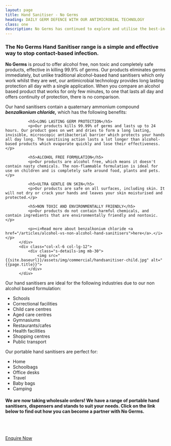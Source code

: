 ```yaml
---
layout: page
title: Hand Sanitiser - No Germs
heading: DAILY GERM DEFENCE WITH OUR ANTIMICROBIAL TECHNOLOGY
class: one
description: No Germs has continued to explore and utilise the best-in-class and most effective products available to manage and control biological, chemical, and physical hazards.
---
```


<div class="commercial container pt-80 pb-60">
  <div class="row">
      <div class="col-md-12">
          <div class="service-details mb-30">
              <h3>The No Germs Hand Sanitiser range is a simple and effective way to stop contact-based infection.</h3>
              <p><b>No Germs</b> is proud to offer alcohol free, non toxic and completely safe products, effective in killing 99.9% of germs. Our products eliminates germs immediately, but unlike traditional alcohol-based hand sanitisers which only work whilst they are wet, our antimicrobial technology provides long lasting protection all day with a single application. When you compare an alcohol based product that works for only few minutes, to one that lasts all day and offers continuity of protection, there is no comparison.</p>
          </div>
      </div>
  </div>
  <div class="row">
        <div class="col-xl-6 col-lg-12">
              <p>Our hand sanitisers contain a quaternary ammonium compound <b><i>benzalkonium chloride,</i></b> which has the following benefits:</p>

              <h5>LONG LASTING GERM PROTECTION</h5>
              <p>Our products kills 99.99% of germs and lasts up to 24 hours. Our product goes on wet and dries to form a long lasting, invisible, microscopic antibacterial barrier which protects your hands all day long. The sanitising action lasts a lot longer than alcohol-based products which evaporate quickly and lose their effectiveness.</p>

              <h5>ALCOHOL FREE FORMULATION</h5>
              <p>Our products are alcohol free, which means it doesn't contain nasty chemicals. The non-flammable formulation is ideal for use on children and is completely safe around food, plants and pets.</p>

              <h5>ULTRA GENTLE ON SKIN</h5>
              <p>Our products are safe on all surfaces, including skin. It will not dry or crack your hands and leaves your skin moisturised and protected.</p>

              <h5>NON TOXIC AND ENVIRONMENTALLY FRIENDLY</h5>
              <p>Our products do not contain harmful chemicals, and contain ingredients that are environmentally friendly and nontoxic.</p>

              <p><i>Read more about benzalkonium chloride <a href="/articles/alcohol-vs-non-alcohol-hand-sanitisers">here</a>.</i></p>
          </div>
          <div class="col-xl-6 col-lg-12">
              <div class="s-details-img mb-30">
                  <img src="{{site.baseurl}}/assets/img/commercial/handsanitiser-child.jpg" alt="{{page.title}}">
              </div>
          </div>
  </div>
  <div class="row">
      <div class="col-md-12">
          <div class="service-details mb-40">
            <p>Our hand sanitisers are ideal for the following industries due to our non alcohol based formulation:</p>
            <div>
              <ul class="row list-unstyled">
                <li class="col-sm-6 col-md-4">Schools</li>
                <li class="col-sm-6 col-md-4">Correctional facilities</li>
                <li class="col-sm-6 col-md-4">Child care centres</li>
                <li class="col-sm-6 col-md-4">Aged care centres</li>
                <li class="col-sm-6 col-md-4">Gymnasiums</li>
                <li class="col-sm-6 col-md-4">Restaurants/cafes</li>
                <li class="col-sm-6 col-md-4">Health facilities</li>
                <li class="col-sm-6 col-md-4">Shopping centres</li>
                <li class="col-sm-6 col-md-4">Public transport</li>
              </ul>
            </div>
            <p>Our portable hand sanitisers are perfect for:</p>
            <div>
              <ul class="row list-unstyled">
                <li class="col-sm-6 col-md-4">Home</li>
                <li class="col-sm-6 col-md-4">Schoolbags</li>
                <li class="col-sm-6 col-md-4">Office desks</li>
                <li class="col-sm-6 col-md-4">Travel</li>
                <li class="col-sm-6 col-md-4">Baby bags</li>
                <li class="col-sm-6 col-md-4">Camping</li>
              </ul>
            </div>
            <h4 class="green">We are now taking wholesale orders! We have a range of portable hand sanitisers, dispensers and stands to suit your needs. Click on the link below to find out how you can become a partner with No Germs.
            </h4>
            <div class="text-center">
              <br>
              <br>
              <p><a href="/contact" class="btn">Enquire Now</a></p>
            </div>
          </div>
      </div>
  </div>
</div>
